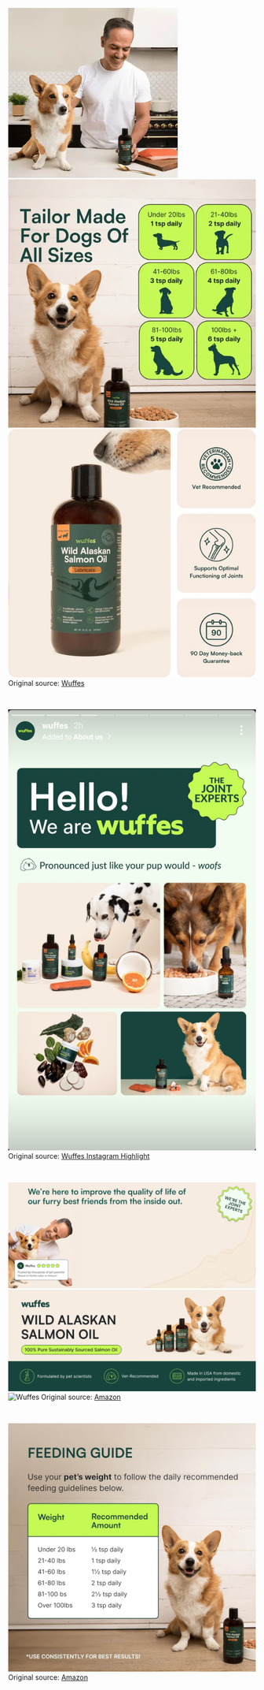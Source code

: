 ![Wuffes](https://raw.githubusercontent.com/nikole-flowers/leo-work/main/Wuffes/Wuffes.gif "Wuffes")
![Wuffes](https://raw.githubusercontent.com/nikole-flowers/leo-work/main/Wuffes/Wuffes2.jpeg "Wuffes")
![Wuffes](https://raw.githubusercontent.com/nikole-flowers/leo-work/main/Wuffes/Wuffes3.jpeg "Wuffes")
Original source: [Wuffes](https://wuffes.com/products/wild-alaskan-salmon-oil)

</br>

![Wuffes](https://raw.githubusercontent.com/nikole-flowers/leo-work/main/Wuffes/Wuffes4.png "Wuffes")
Original source: [Wuffes Instagram Highlight](https://www.instagram.com/wuffes/)

</br>

![Wuffes](https://raw.githubusercontent.com/nikole-flowers/leo-work/main/Wuffes/Wuffes5.jpeg "Wuffes")
![Wuffes](https://raw.githubusercontent.com/nikole-flowers/leo-work/main/Wuffes/Wuffes6.jpg "Wuffes")
![Wuffes](https://raw.githubusercontent.com/nikole-flowers/leo-work/main/Wuffes/Wuffes8.jpeg "Wuffes")
Original source: [Amazon](https://www.amazon.com/stores/page/5A2A5456-B8A7-4A13-94CD-64501EFE6AB0)

</br>

![Wuffes](https://raw.githubusercontent.com/nikole-flowers/leo-work/main/Wuffes/Wuffes7.jpg "Wuffes")
Original source: [Amazon](https://www.amazon.com/Wuffes-Wild-Alaskan-Salmon-Dogs/dp/B0CXQV47VQ)